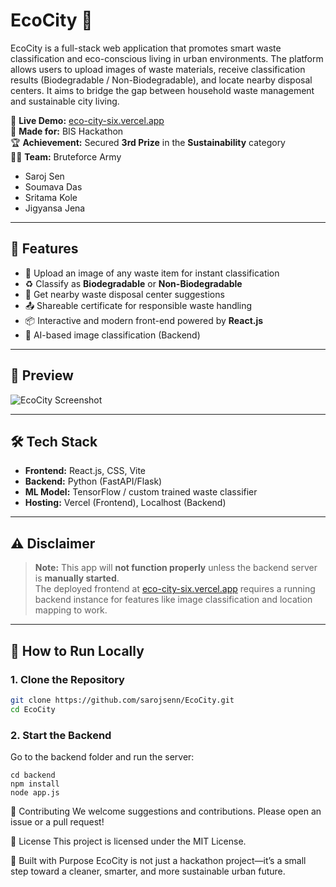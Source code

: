 # EcoCity 🌱

EcoCity is a full-stack web application that promotes smart waste classification and eco-conscious living in urban environments. The platform allows users to upload images of waste materials, receive classification results (Biodegradable / Non-Biodegradable), and locate nearby disposal centers. It aims to bridge the gap between household waste management and sustainable city living.

🔗 **Live Demo:** [eco-city-six.vercel.app](https://eco-city-six.vercel.app/)  
🧠 **Made for:** BIS Hackathon  
🏆 **Achievement:** Secured **3rd Prize** in the **Sustainability** category  
👨‍💻 **Team:** Bruteforce Army  
- Saroj Sen  
- Soumava Das  
- Sritama Kole  
- Jigyansa Jena

---

## 🚀 Features

- 🧾 Upload an image of any waste item for instant classification
- ♻️ Classify as **Biodegradable** or **Non-Biodegradable**
- 📍 Get nearby waste disposal center suggestions
- 📤 Shareable certificate for responsible waste handling
- 📦 Interactive and modern front-end powered by **React.js**
- 🧠 AI-based image classification (Backend)

---

## 📸 Preview

![EcoCity Screenshot](https://eco-city-six.vercel.app/preview.png) <!-- You can replace this with an actual screenshot URL -->

---

## 🛠️ Tech Stack

- **Frontend:** React.js, CSS, Vite
- **Backend:** Python (FastAPI/Flask)
- **ML Model:** TensorFlow / custom trained waste classifier
- **Hosting:** Vercel (Frontend), Localhost (Backend)

---

## ⚠️ Disclaimer

> **Note:** This app will **not function properly** unless the backend server is **manually started**.  
> The deployed frontend at [eco-city-six.vercel.app](https://eco-city-six.vercel.app/) requires a running backend instance for features like image classification and location mapping to work.

---

## 🧪 How to Run Locally

### 1. Clone the Repository

```bash
git clone https://github.com/sarojsenn/EcoCity.git
cd EcoCity
```

### 2. Start the Backend
Go to the backend folder and run the server:
```
cd backend
npm install
node app.js
```
🤝 Contributing
We welcome suggestions and contributions. Please open an issue or a pull request!

📃 License
This project is licensed under the MIT License.

💚 Built with Purpose
EcoCity is not just a hackathon project—it’s a small step toward a cleaner, smarter, and more sustainable urban future.
